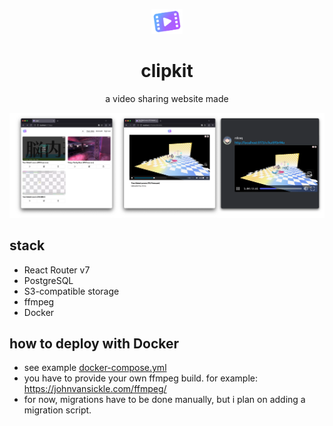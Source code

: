 <p align="center">
  <img src="./app/assets/icon.svg" height="40" />
</p>

<h1 align="center">clipkit</h1>
<p align="center">a video sharing website made</p>

![preview of the website, showing the main dashboard, the video page and a discord preview](./art/banner.webp)

## stack

- React Router v7
- PostgreSQL
- S3-compatible storage
- ffmpeg
- Docker

## how to deploy with Docker

- see example [docker-compose.yml](./docker-compose.yml)
- you have to provide your own ffmpeg build. for example: https://johnvansickle.com/ffmpeg/
- for now, migrations have to be done manually, but i plan on adding a migration script.